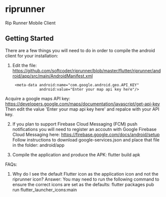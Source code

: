 # riprunner

Rip Runner Mobile Client

## Getting Started

There are a few things you will need to do in order to compile the android client for your installation:

1. Edit the file: https://github.com/softcoder/riprunner/blob/master/flutter/riprunner/android/app/src/main/AndroidManifest.xml

        <meta-data android:name="com.google.android.geo.API_KEY"
                   android:value="Enter your map api key here"/>
                   
Acquire a google maps API key: https://developers.google.com/maps/documentation/javascript/get-api-key
Then edit the value 'Enter your map api key here' and repalce with your API key.

2. If you plan to support Firebase Cloud Messaging (FCM) push notifications you will need to register an accoutn with Google Firebase Cloud Messaging here: https://firebase.google.com/docs/android/setup
Follow instructions to download google-services.json and place that file in the folder: android/app

3. Compile the application and produce the APK:
flutter build apk

FAQs:

1. Why do I see the default Flutter icon as the application icon and not the riprunner icon?
   Answer: You may need to run the following command to ensure the correct icons are set as the defaults:
           flutter packages pub run flutter_launcher_icons:main
